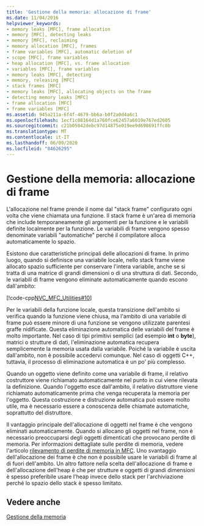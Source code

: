 ```yaml
---
title: 'Gestione della memoria: allocazione di frame'
ms.date: 11/04/2016
helpviewer_keywords:
- memory leaks [MFC], frame allocation
- memory [MFC], detecting leaks
- memory [MFC], reclaiming
- memory allocation [MFC], frames
- frame variables [MFC], automatic deletion of
- scope [MFC], frame variables
- heap allocation [MFC], vs. frame allocation
- variables [MFC], frame variables
- memory leaks [MFC], detecting
- memory, releasing [MFC]
- stack frames [MFC]
- memory leaks [MFC], allocating objects on the frame
- detecting memory leaks [MFC]
- frame allocation [MFC]
- frame variables [MFC]
ms.assetid: 945a211a-6f4f-4679-bb6a-b0f2a0d4a6c1
ms.openlocfilehash: 1ecf1c08164d1a760fce62457a6019e767ed2605
ms.sourcegitcommit: c21b05042debc97d14875e019ee9d698691ffc0b
ms.translationtype: MT
ms.contentlocale: it-IT
ms.lasthandoff: 06/09/2020
ms.locfileid: "84626295"
---
```

# <a name="memory-management-frame-allocation"></a>Gestione della memoria: allocazione di frame

L'allocazione nel frame prende il nome dal "stack frame" configurato ogni volta che viene chiamata una funzione. Il stack frame è un'area di memoria che include temporaneamente gli argomenti per la funzione e le variabili definite localmente per la funzione. Le variabili di frame vengono spesso denominate variabili "automatiche" perché il compilatore alloca automaticamente lo spazio.

Esistono due caratteristiche principali delle allocazioni di frame. In primo luogo, quando si definisce una variabile locale, nello stack frame viene allocato spazio sufficiente per conservare l'intera variabile, anche se si tratta di una matrice di grandi dimensioni o di una struttura di dati. Secondo, le variabili di frame vengono eliminate automaticamente quando escono dall'ambito:

[!code-cpp[NVC_MFC_Utilities#10](codesnippet/cpp/memory-management-frame-allocation_1.cpp)]

Per le variabili della funzione locale, questa transizione dell'ambito si verifica quando la funzione viene chiusa, ma l'ambito di una variabile di frame può essere minore di una funzione se vengono utilizzate parentesi graffe nidificate. Questa eliminazione automatica delle variabili del frame è molto importante. Nel caso di tipi primitivi semplici (ad esempio **int** o **byte**), matrici o strutture di dati, l'eliminazione automatica recupera semplicemente la memoria usata dalla variabile. Poiché la variabile è uscita dall'ambito, non è possibile accedervi comunque. Nel caso di oggetti C++, tuttavia, il processo di eliminazione automatica è un po' più complesso.

Quando un oggetto viene definito come una variabile di frame, il relativo costruttore viene richiamato automaticamente nel punto in cui viene rilevata la definizione. Quando l'oggetto esce dall'ambito, il relativo distruttore viene richiamato automaticamente prima che venga recuperata la memoria per l'oggetto. Questa costruzione e distruzione automatica può essere molto utile, ma è necessario essere a conoscenza delle chiamate automatiche, soprattutto del distruttore.

Il vantaggio principale dell'allocazione di oggetti nel frame è che vengono eliminati automaticamente. Quando si allocano gli oggetti nel frame, non è necessario preoccuparsi degli oggetti dimenticati che provocano perdite di memoria. Per informazioni dettagliate sulle perdite di memoria, vedere l'articolo [rilevamento di perdite di memoria in MFC](/previous-versions/visualstudio/visual-studio-2010/c99kz476(v=vs.100)). Uno svantaggio dell'allocazione dei frame è che non è possibile usare le variabili di frame al di fuori dell'ambito. Un altro fattore nella scelta dell'allocazione di frame e dell'allocazione dell'heap è che per strutture e oggetti di grandi dimensioni è spesso preferibile usare l'heap invece dello stack per l'archiviazione perché lo spazio dello stack è spesso limitato.

## <a name="see-also"></a>Vedere anche

[Gestione della memoria](memory-management.md)

